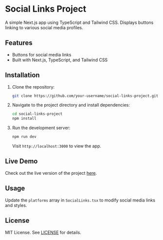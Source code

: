 

# Social Links Project

A simple Next.js app using TypeScript and Tailwind CSS. Displays buttons linking to various social media profiles.

## Features

- Buttons for social media links
- Built with Next.js, TypeScript, and Tailwind CSS

## Installation

1. Clone the repository:

    ```bash
    git clone https://github.com/your-username/social-links-project.git
    ```

2. Navigate to the project directory and install dependencies:

    ```bash
    cd social-links-project
    npm install
    ```

3. Run the development server:

    ```bash
    npm run dev
    ```

   Visit `http://localhost:3000` to view the app.

## Live Demo

Check out the live version of the project [here](link-combination-git-main-yasirkhan231s-projects.vercel.app).

## Usage

Update the `platforms` array in `SocialLinks.tsx` to modify social media links and styles.

## License

MIT License. See [LICENSE](LICENSE) for details.

